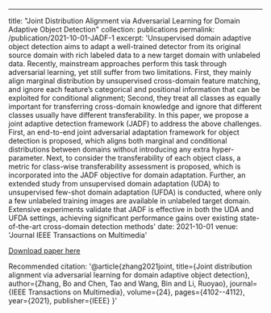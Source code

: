 ---
title: "Joint Distribution Alignment via Adversarial Learning for Domain Adaptive Object Detection"
collection: publications
permalink: /publication/2021-10-01-JADF-1
excerpt: 'Unsupervised domain adaptive object detection aims to adapt a well-trained detector from its original source domain with rich labeled data to a new target domain with unlabeled data.
Recently, mainstream approaches perform this task through adversarial learning, yet still suffer from two limitations. First, they mainly align marginal distribution by unsupervised
cross-domain feature matching, and ignore each feature’s categorical and positional information that can be exploited for conditional alignment; Second, they treat all classes as equally
important for transferring cross-domain knowledge and ignore that different classes usually have different transferability. In this paper, we propose a joint adaptive detection framework (JADF)
to address the above challenges. First, an end-to-end joint adversarial adaptation framework for object detection is proposed, which aligns both marginal and conditional distributions between domains without introducing any extra hyper-parameter. Next, to consider the transferability of each object class, a metric for class-wise transferability assessment is proposed, which is incorporated into the JADF objective for domain adaptation. Further, an extended study from unsupervised domain adaptation (UDA) to unsupervised few-shot domain adaptation (UFDA) is conducted, where only a few unlabeled training images are available in unlabeled target domain. Extensive experiments validate that JADF is effective in both the UDA and UFDA settings, achieving significant
performance gains over existing state-of-the-art cross-domain detection methods'
date: 2021-10-01
venue: 'Journal IEEE Transactions on Multimedia'

[Download paper here](https://arxiv.org/abs/2109.09033)

Recommended citation: 
'@article{zhang2021joint,
  title={Joint distribution alignment via adversarial learning for domain adaptive object detection},
  author={Zhang, Bo and Chen, Tao and Wang, Bin and Li, Ruoyao},
  journal={IEEE Transactions on Multimedia},
  volume={24},
  pages={4102--4112},
  year={2021},
  publisher={IEEE}
}'
